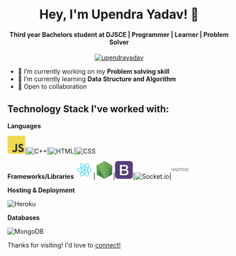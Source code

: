 <h1 align="center">Hey, I'm Upendra Yadav! 👋</h1>
<h4 align="center">Third year Bachelors student at DJSCE  | Programmer | Learner | Problem Solver</h4>

<p align="center">
  <a href="https://www.linkedin.com/in/upendra-yadav-50b06018b/"> </a>
  <a href="mailto:yupendra2000@gmail.com"> <img src="https://img.shields.io/badge/-upendra%40gmail.com-red?logo=gmail&logoColor=white" alt="upendrayadav" />  </a> 
  <!-- <a href="https://instagram.com/siddhi_jhunjhunwala_1307"><img src="https://img.shields.io/badge/-siddhi__jhunjhunwala__1307-4f58ca?logo=instagram&logoColor=white"             alt="siddhijhunjhunwala" />  </a> -->
   <!-- <img src="https://komarev.com/ghpvc/?username=siddhijhunjhunwala&label=Profile%20views&color=0e75b6&style=flat" alt="siddhijhunjhunwala" />  
</p> -->

- 🔭 I’m currently working on my **Problem solving skill**
- 🌱 I’m currently learning **Data Structure and Algorithm**
- 🤝 Open to collaboration

## Technology Stack I've worked with:
**Languages**

<img alt="JS" title="JavaScript" width="40px" src="https://raw.githubusercontent.com/github/explore/master/topics/javascript/javascript.png">|<img title="C++" alt="C++" width="40px" src="https://upload.wikimedia.org/wikipedia/commons/thumb/1/18/ISO_C%2B%2B_Logo.svg/1200px-ISO_C%2B%2B_Logo.svg.png">|<img title="HTML" alt="HTML" width="40px" src="https://www.w3.org/html/logo/downloads/HTML5_Badge_512.png">|<img title="CSS" alt="CSS" width="40px" src="https://www.pngix.com/pngfile/big/193-1937198_image-result-for-css3-icon-css-logo-transparent.png">


**Frameworks/Libraries**
<img title="React" alt="React" width="40px" src="https://raw.githubusercontent.com/github/explore/master/topics/react/react.png">|<img title="Node" alt="Node" width="40px" src="https://raw.githubusercontent.com/github/explore/80688e429a7d4ef2fca1e82350fe8e3517d3494d/topics/nodejs/nodejs.png">|<img title="Bootstrap" alt="Bootstrap" width="40px" src="https://raw.githubusercontent.com/github/explore/master/topics/bootstrap/bootstrap.png">|<img title="Socket.io" alt="Socket.io" width="40px" src="https://upload.wikimedia.org/wikipedia/commons/9/96/Socket-io.svg">|<img src="https://raw.githubusercontent.com/devicons/devicon/master/icons/express/express-original-wordmark.svg" alt="express" width="40" height="40"/>



**Hosting & Deployment**

<img title="Heroku" alt="Heroku" width="40px" src="https://cdn.iconscout.com/icon/free/png-512/heroku-5-569467.png">


**Databases**

<img title="MongoDB" alt="MongoDB" height="30px" src="https://webassets.mongodb.com/_com_assets/cms/mongodb_logo1-76twgcu2dm.png">


Thanks for visiting! I'd love to <a href="https://www.linkedin.com/in/upendra-yadav-50b06018b/">connect!</a>